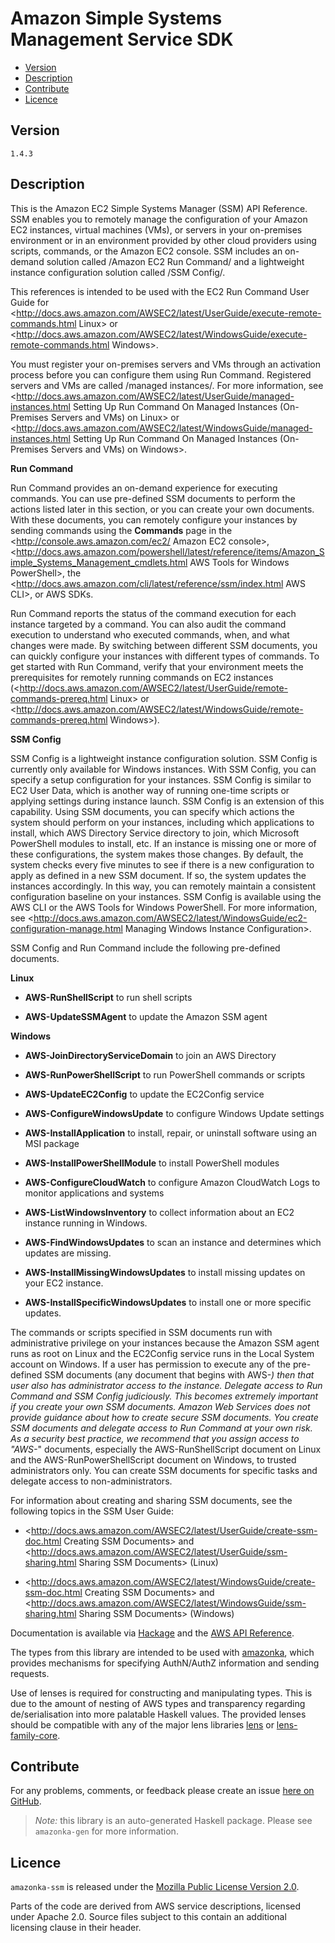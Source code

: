 # Amazon Simple Systems Management Service SDK

* [Version](#version)
* [Description](#description)
* [Contribute](#contribute)
* [Licence](#licence)


## Version

`1.4.3`


## Description

This is the Amazon EC2 Simple Systems Manager (SSM) API Reference. SSM enables you to remotely manage the configuration of your Amazon EC2 instances, virtual machines (VMs), or servers in your on-premises environment or in an environment provided by other cloud providers using scripts, commands, or the Amazon EC2 console. SSM includes an on-demand solution called /Amazon EC2 Run Command/ and a lightweight instance configuration solution called /SSM Config/.

This references is intended to be used with the EC2 Run Command User Guide for <http://docs.aws.amazon.com/AWSEC2/latest/UserGuide/execute-remote-commands.html Linux> or <http://docs.aws.amazon.com/AWSEC2/latest/WindowsGuide/execute-remote-commands.html Windows>.

You must register your on-premises servers and VMs through an activation process before you can configure them using Run Command. Registered servers and VMs are called /managed instances/. For more information, see <http://docs.aws.amazon.com/AWSEC2/latest/UserGuide/managed-instances.html Setting Up Run Command On Managed Instances (On-Premises Servers and VMs) on Linux> or <http://docs.aws.amazon.com/AWSEC2/latest/WindowsGuide/managed-instances.html Setting Up Run Command On Managed Instances (On-Premises Servers and VMs) on Windows>.

__Run Command__

Run Command provides an on-demand experience for executing commands. You can use pre-defined SSM documents to perform the actions listed later in this section, or you can create your own documents. With these documents, you can remotely configure your instances by sending commands using the __Commands__ page in the <http://console.aws.amazon.com/ec2/ Amazon EC2 console>, <http://docs.aws.amazon.com/powershell/latest/reference/items/Amazon_Simple_Systems_Management_cmdlets.html AWS Tools for Windows PowerShell>, the <http://docs.aws.amazon.com/cli/latest/reference/ssm/index.html AWS CLI>, or AWS SDKs.

Run Command reports the status of the command execution for each instance targeted by a command. You can also audit the command execution to understand who executed commands, when, and what changes were made. By switching between different SSM documents, you can quickly configure your instances with different types of commands. To get started with Run Command, verify that your environment meets the prerequisites for remotely running commands on EC2 instances (<http://docs.aws.amazon.com/AWSEC2/latest/UserGuide/remote-commands-prereq.html Linux> or <http://docs.aws.amazon.com/AWSEC2/latest/WindowsGuide/remote-commands-prereq.html Windows>).

__SSM Config__

SSM Config is a lightweight instance configuration solution. SSM Config is currently only available for Windows instances. With SSM Config, you can specify a setup configuration for your instances. SSM Config is similar to EC2 User Data, which is another way of running one-time scripts or applying settings during instance launch. SSM Config is an extension of this capability. Using SSM documents, you can specify which actions the system should perform on your instances, including which applications to install, which AWS Directory Service directory to join, which Microsoft PowerShell modules to install, etc. If an instance is missing one or more of these configurations, the system makes those changes. By default, the system checks every five minutes to see if there is a new configuration to apply as defined in a new SSM document. If so, the system updates the instances accordingly. In this way, you can remotely maintain a consistent configuration baseline on your instances. SSM Config is available using the AWS CLI or the AWS Tools for Windows PowerShell. For more information, see <http://docs.aws.amazon.com/AWSEC2/latest/WindowsGuide/ec2-configuration-manage.html Managing Windows Instance Configuration>.

SSM Config and Run Command include the following pre-defined documents.

__Linux__

-   __AWS-RunShellScript__ to run shell scripts

-   __AWS-UpdateSSMAgent__ to update the Amazon SSM agent

__Windows__

-   __AWS-JoinDirectoryServiceDomain__ to join an AWS Directory

-   __AWS-RunPowerShellScript__ to run PowerShell commands or scripts

-   __AWS-UpdateEC2Config__ to update the EC2Config service

-   __AWS-ConfigureWindowsUpdate__ to configure Windows Update settings

-   __AWS-InstallApplication__ to install, repair, or uninstall software using an MSI package

-   __AWS-InstallPowerShellModule__ to install PowerShell modules

-   __AWS-ConfigureCloudWatch__ to configure Amazon CloudWatch Logs to monitor applications and systems

-   __AWS-ListWindowsInventory__ to collect information about an EC2 instance running in Windows.

-   __AWS-FindWindowsUpdates__ to scan an instance and determines which updates are missing.

-   __AWS-InstallMissingWindowsUpdates__ to install missing updates on your EC2 instance.

-   __AWS-InstallSpecificWindowsUpdates__ to install one or more specific updates.

The commands or scripts specified in SSM documents run with administrative privilege on your instances because the Amazon SSM agent runs as root on Linux and the EC2Config service runs in the Local System account on Windows. If a user has permission to execute any of the pre-defined SSM documents (any document that begins with AWS-*) then that user also has administrator access to the instance. Delegate access to Run Command and SSM Config judiciously. This becomes extremely important if you create your own SSM documents. Amazon Web Services does not provide guidance about how to create secure SSM documents. You create SSM documents and delegate access to Run Command at your own risk. As a security best practice, we recommend that you assign access to \"AWS-*\" documents, especially the AWS-RunShellScript document on Linux and the AWS-RunPowerShellScript document on Windows, to trusted administrators only. You can create SSM documents for specific tasks and delegate access to non-administrators.

For information about creating and sharing SSM documents, see the following topics in the SSM User Guide:

-   <http://docs.aws.amazon.com/AWSEC2/latest/UserGuide/create-ssm-doc.html Creating SSM Documents> and <http://docs.aws.amazon.com/AWSEC2/latest/UserGuide/ssm-sharing.html Sharing SSM Documents> (Linux)

-   <http://docs.aws.amazon.com/AWSEC2/latest/WindowsGuide/create-ssm-doc.html Creating SSM Documents> and <http://docs.aws.amazon.com/AWSEC2/latest/WindowsGuide/ssm-sharing.html Sharing SSM Documents> (Windows)

Documentation is available via [Hackage](http://hackage.haskell.org/package/amazonka-ssm)
and the [AWS API Reference](https://aws.amazon.com/documentation/).

The types from this library are intended to be used with [amazonka](http://hackage.haskell.org/package/amazonka),
which provides mechanisms for specifying AuthN/AuthZ information and sending requests.

Use of lenses is required for constructing and manipulating types.
This is due to the amount of nesting of AWS types and transparency regarding
de/serialisation into more palatable Haskell values.
The provided lenses should be compatible with any of the major lens libraries
[lens](http://hackage.haskell.org/package/lens) or [lens-family-core](http://hackage.haskell.org/package/lens-family-core).

## Contribute

For any problems, comments, or feedback please create an issue [here on GitHub](https://github.com/brendanhay/amazonka/issues).

> _Note:_ this library is an auto-generated Haskell package. Please see `amazonka-gen` for more information.


## Licence

`amazonka-ssm` is released under the [Mozilla Public License Version 2.0](http://www.mozilla.org/MPL/).

Parts of the code are derived from AWS service descriptions, licensed under Apache 2.0.
Source files subject to this contain an additional licensing clause in their header.
